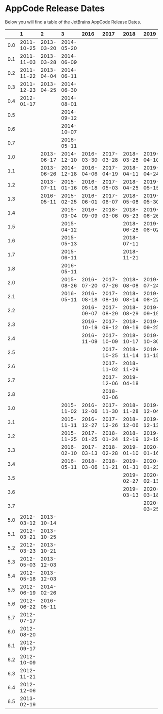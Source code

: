 # AppCode Release Dates
Below you will find a table of the JetBrains AppCode Release Dates.

|     | 1          | 2          | 3          | 2016       | 2017       | 2018       | 2019       | 2020       |
|----:|:-----------|:-----------|:-----------|:-----------|:-----------|:-----------|:-----------|:-----------|
| 0.0 | 2011-10-25 | 2013-03-20 | 2014-05-20 |            |            |            |            |            |
| 0.1 | 2011-11-03 | 2013-03-28 | 2014-06-09 |            |            |            |            |            |
| 0.2 | 2011-11-22 | 2013-04-04 | 2014-06-11 |            |            |            |            |            |
| 0.3 | 2011-12-23 | 2013-04-25 | 2014-06-30 |            |            |            |            |            |
| 0.4 | 2012-01-17 |            | 2014-08-01 |            |            |            |            |            |
| 0.5 |            |            | 2014-09-12 |            |            |            |            |            |
| 0.6 |            |            | 2014-10-07 |            |            |            |            |            |
| 0.7 |            |            | 2016-05-11 |            |            |            |            |            |
| 1.0 |            | 2013-06-17 | 2014-12-10 | 2016-03-30 | 2017-03-28 | 2018-03-28 | 2019-04-10 | 2020-04-21 |
| 1.1 |            | 2013-06-26 | 2014-12-18 | 2016-04-06 | 2017-04-19 | 2018-04-11 | 2019-04-24 | 2020-04-29 |
| 1.2 |            | 2013-07-11 | 2015-01-16 | 2016-05-18 | 2017-05-03 | 2018-04-25 | 2019-05-15 | 2020-05-13 |
| 1.3 |            | 2016-05-11 | 2015-02-25 | 2016-06-01 | 2017-06-07 | 2018-05-08 | 2019-05-30 | 2020-05-21 |
| 1.4 |            |            | 2015-03-04 | 2016-09-09 | 2018-03-06 | 2018-05-23 | 2019-06-26 | 2020-06-05 |
| 1.5 |            |            | 2015-04-12 |            |            | 2018-06-28 | 2019-08-02 | 2020-07-09 |
| 1.6 |            |            | 2015-05-13 |            |            | 2018-07-11 |            | 2020-07-22 |
| 1.7 |            |            | 2015-06-11 |            |            | 2018-11-21 |            |            |
| 1.8 |            |            | 2016-05-11 |            |            |            |            |            |
| 2.0 |            |            | 2015-08-26 | 2016-07-20 | 2017-07-26 | 2018-08-08 | 2019-07-24 | 2020-08-05 |
| 2.1 |            |            | 2016-05-11 | 2016-08-18 | 2017-08-16 | 2018-08-14 | 2019-08-22 | 2020-08-27 |
| 2.2 |            |            |            | 2016-09-07 | 2017-08-29 | 2018-08-29 | 2019-09-19 | 2020-09-03 |
| 2.3 |            |            |            | 2016-10-19 | 2017-09-12 | 2018-09-19 | 2019-09-25 | 2020-09-17 |
| 2.4 |            |            |            | 2016-11-09 | 2017-10-09 | 2018-10-17 | 2019-10-30 | 2020-10-08 |
| 2.5 |            |            |            |            | 2017-10-25 | 2018-11-14 | 2019-11-15 | 2020-11-09 |
| 2.6 |            |            |            |            | 2017-11-02 | 2018-11-29 |            | 2020-11-16 |
| 2.7 |            |            |            |            | 2017-12-06 | 2019-04-18 |            | 2020-11-20 |
| 2.8 |            |            |            |            | 2018-03-06 |            |            | 2020-11-26 |
| 3.0 |            |            | 2015-11-02 | 2016-12-06 | 2017-11-30 | 2018-11-28 | 2019-12-04 | 2020-12-10 |
| 3.1 |            |            | 2015-11-11 | 2016-12-27 | 2017-12-26 | 2018-12-06 | 2019-12-13 | 2021-01-13 |
| 3.2 |            |            | 2015-11-25 | 2017-01-25 | 2018-01-24 | 2018-12-19 | 2019-12-19 | 2021-01-28 |
| 3.3 |            |            | 2016-02-10 | 2017-03-13 | 2018-02-28 | 2019-01-10 | 2020-01-16 | 2021-02-09 |
| 3.4 |            |            | 2016-05-11 | 2018-03-06 | 2018-11-21 | 2019-01-31 | 2020-01-23 | 2021-03-16 |
| 3.5 |            |            |            |            |            | 2019-02-27 | 2020-02-13 |            |
| 3.6 |            |            |            |            |            | 2019-03-13 | 2020-03-18 |            |
| 3.7 |            |            |            |            |            |            | 2020-03-25 |            |
| 5.0 | 2012-03-12 | 2013-10-14 |            |            |            |            |            |            |
| 5.1 | 2012-03-21 | 2013-10-25 |            |            |            |            |            |            |
| 5.2 | 2012-03-23 | 2013-10-21 |            |            |            |            |            |            |
| 5.3 | 2012-05-03 | 2013-12-03 |            |            |            |            |            |            |
| 5.4 | 2012-05-18 | 2013-12-03 |            |            |            |            |            |            |
| 5.5 | 2012-06-19 | 2014-02-26 |            |            |            |            |            |            |
| 5.6 | 2012-06-22 | 2016-05-11 |            |            |            |            |            |            |
| 5.7 | 2012-07-17 |            |            |            |            |            |            |            |
| 6.0 | 2012-08-20 |            |            |            |            |            |            |            |
| 6.1 | 2012-09-17 |            |            |            |            |            |            |            |
| 6.2 | 2012-10-09 |            |            |            |            |            |            |            |
| 6.3 | 2012-11-21 |            |            |            |            |            |            |            |
| 6.4 | 2012-12-06 |            |            |            |            |            |            |            |
| 6.5 | 2013-02-19 |            |            |            |            |            |            |            |